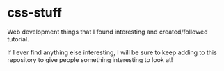 # css-stuff
Web development things that I found interesting and created/followed tutorial.

If I ever find anything else interesting, I will be sure to keep adding to this repository to give people something interesting to look at!
